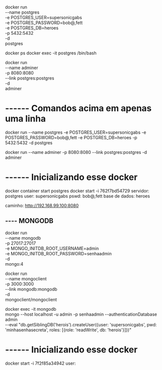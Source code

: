 docker run \
    --name postgres \
    -e POSTGRES_USER=supersonicgabs \
    -e POSTGRES_PASSWORD=bob@,fett \
    -e POSTGRES_DB=heroes \
    -p 5432:5432 \
    -d \
    postgres

docker ps
docker exec -it postgres /bin/bash    

docker run \
    --name adminer \
    -p 8080:8080 \
    --link postgres:postgres \
    -d \
    adminer

# ------ Comandos acima em apenas uma linha
docker run --name postgres -e POSTGRES_USER=supersonicgabs -e POSTGRES_PASSWORD=bob@,fett -e POSTGRES_DB=heroes -p 5432:5432 -d postgres

docker run --name adminer -p 8080:8080 --link postgres:postgres -d adminer    

# ------ Inicializando esse docker
docker container start postgres
docker start -i 762f7bd54729
servidor: postgres
user: supersonicgabs
pswd: bob@,fett
base de dados: heroes

caminho: http://192.168.99.100:8080

## ---- MONGODB
docker run \
    --name mongodb \
    -p 27017:27017 \
    -e MONGO_INITDB_ROOT_USERNAME=admin \
    -e MONGO_INITDB_ROOT_PASSWORD=senhaadmin \
    -d \
    mongo:4

docker run \
    --name mongoclient \
    -p 3000:3000 \
    --link mongodb:mongodb \
    -d \
    mongoclient/mongoclient

docker exec -it mongodb \
    mongo --host localhost -u admin -p senhaadmin --authenticationDatabase admin \
    --eval "db.getSiblingDB('herois').createUser({user: 'supersonicgabs', pwd: 'minhasenhasecreta', roles: [{role: 'readWrite', db: 'herois'}]})"

# ------ Inicializando esse docker
docker start -i 7f2f85a34942
user:     